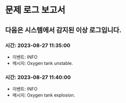 # 문제 로그 보고서

## 다음은 시스템에서 감지된 이상 로그입니다.

### 시간: 2023-08-27 11:35:00
- 이벤트: INFO
- 메시지: Oxygen tank unstable.

### 시간: 2023-08-27 11:40:00
- 이벤트: INFO
- 메시지: Oxygen tank explosion.

